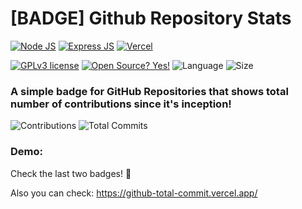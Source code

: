 # [BADGE] Github Repository Stats

[![Node JS](https://img.shields.io/badge/Node.js-339933?style=for-the-badge&logo=nodedotjs&logoColor=white)](https://nodejs.org/)
[![Express JS](https://img.shields.io/badge/Express.js-000000?style=for-the-badge&logo=express&logoColor=white)](https://expressjs.com/)
[![Vercel](https://img.shields.io/badge/Vercel-000000?style=for-the-badge&logo=vercel&logoColor=white)](https://vercel.com/)

[![GPLv3 license](https://img.shields.io/badge/License-GPLv3-blue.svg?style=for-the-badge)](http://perso.crans.org/besson/LICENSE.html)
[![Open Source? Yes!](https://img.shields.io/badge/Open_Source%3F-Yes!-blue?style=for-the-badge&logo=gitHub&logoColor=white)](https://opensource.com/resources/what-open-source/)
![Language](https://img.shields.io/github/languages/top/dusk196/github-total-commit?style=for-the-badge)
![Size](https://img.shields.io/github/languages/code-size/dusk196/github-total-commit?style=for-the-badge)

### A simple badge for GitHub Repositories that shows total number of contributions since it's inception!

![Contributions](https://github-total-commit.vercel.app/github/contrib/dusk196/how-many-days?style=for-the-badge&color=a52422)
![Total Commits](https://github-total-commit.vercel.app/github/commit/dusk196/how-many-days?style=for-the-badge&color=a52422)

### Demo:

Check the last two badges! 🤭

Also you can check: https://github-total-commit.vercel.app/
